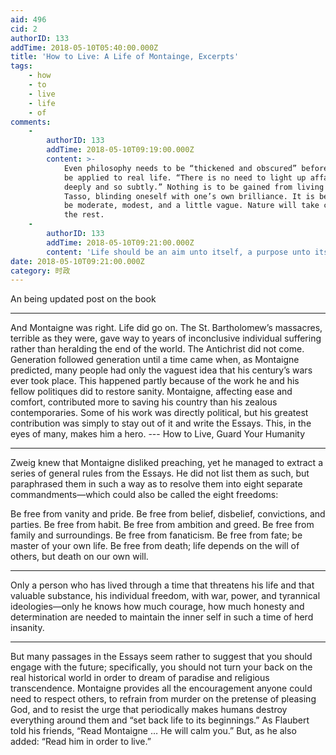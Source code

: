 ```yaml
---
aid: 496
cid: 2
authorID: 133
addTime: 2018-05-10T05:40:00.000Z
title: 'How to Live: A Life of Montainge, Excerpts'
tags:
    - how
    - to
    - live
    - life
    - of
comments:
    -
        authorID: 133
        addTime: 2018-05-10T09:19:00.000Z
        content: >-
            Even philosophy needs to be “thickened and obscured” before it can
            be applied to real life. “There is no need to light up affairs so
            deeply and so subtly.” Nothing is to be gained from living like
            Tasso, blinding oneself with one’s own brilliance. It is better to
            be moderate, modest, and a little vague. Nature will take care of
            the rest.
    -
        authorID: 133
        addTime: 2018-05-10T09:21:00.000Z
        content: 'Life should be an aim unto itself, a purpose unto itself.'
date: 2018-05-10T09:21:00.000Z
category: 时政
---
```


An being updated post on the book

* * *

And Montaigne was right. Life did go on. The St. Bartholomew’s massacres, terrible as they were, gave way to years of inconclusive individual suffering rather than heralding the end of the world. The Antichrist did not come. Generation followed generation until a time came when, as Montaigne predicted, many people had only the vaguest idea that his century’s wars ever took place. This happened partly because of the work he and his fellow politiques did to restore sanity. Montaigne, affecting ease and comfort, contributed more to saving his country than his zealous contemporaries. Some of his work was directly political, but his greatest contribution was simply to stay out of it and write the Essays. This, in the eyes of many, makes him a hero. --- How to Live, Guard Your Humanity

* * *

Zweig knew that Montaigne disliked preaching, yet he managed to extract a series of general rules from the Essays. He did not list them as such, but paraphrased them in such a way as to resolve them into eight separate commandments—which could also be called the eight freedoms:

Be free from vanity and pride. Be free from belief, disbelief, convictions, and parties. Be free from habit. Be free from ambition and greed. Be free from family and surroundings. Be free from fanaticism. Be free from fate; be master of your own life. Be free from death; life depends on the will of others, but death on our own will.

* * *

Only a person who has lived through a time that threatens his life and that valuable substance, his individual freedom, with war, power, and tyrannical ideologies—only he knows how much courage, how much honesty and determination are needed to maintain the inner self in such a time of herd insanity.

* * *

But many passages in the Essays seem rather to suggest that you should engage with the future; specifically, you should not turn your back on the real historical world in order to dream of paradise and religious transcendence. Montaigne provides all the encouragement anyone could need to respect others, to refrain from murder on the pretense of pleasing God, and to resist the urge that periodically makes humans destroy everything around them and “set back life to its beginnings.” As Flaubert told his friends, “Read Montaigne … He will calm you.” But, as he also added: “Read him in order to live.”

